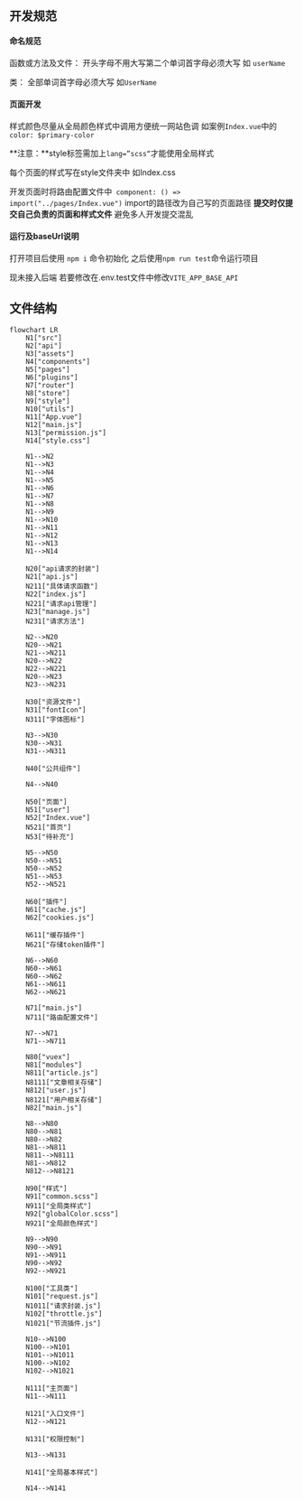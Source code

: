 ## 开发规范

#### 命名规范

函数或方法及文件： 开头字母不用大写第二个单词首字母必须大写 如 `userName`

类： 全部单词首字母必须大写 如`UserName`

#### 页面开发

样式颜色尽量从全局颜色样式中调用方便统一网站色调 如案例`Index.vue`中的`color: $primary-color` 

**注意：**style标签需加上`lang=”scss“`才能使用全局样式 

每个页面的样式写在style文件夹中 如Index.css 

开发页面时将路由配置文件中` component: () => import("../pages/Index.vue")`  import的路径改为自己写的页面路径 **提交时仅提交自己负责的页面和样式文件** 避免多人开发提交混乱

#### 运行及baseUrl说明

打开项目后使用 `npm i` 命令初始化 之后使用`npm run test`命令运行项目

现未接入后端 若要修改在.env.test文件中修改`VITE_APP_BASE_API`



## 文件结构



```mermaid
flowchart LR
	N1["src"]
	N2["api"]
	N3["assets"]
	N4["components"]
	N5["pages"]
	N6["plugins"]
	N7["router"]
	N8["store"]
	N9["style"]
	N10["utils"]
	N11["App.vue"]
	N12["main.js"]
	N13["permission.js"]
	N14["style.css"]
	
	N1-->N2
	N1-->N3
	N1-->N4
	N1-->N5
	N1-->N6
	N1-->N7
	N1-->N8
	N1-->N9
	N1-->N10
	N1-->N11
	N1-->N12
	N1-->N13
	N1-->N14
	
	N20["api请求的封装"]
	N21["api.js"]
	N211["具体请求函数"]
	N22["index.js"]
	N221["请求api管理"]
	N23["manage.js"]
	N231["请求方法"]
	
	N2-->N20
	N20-->N21
	N21-->N211
	N20-->N22
	N22-->N221
	N20-->N23
	N23-->N231
	
	N30["资源文件"]
	N31["fontIcon"]
	N311["字体图标"]
	
	N3-->N30
	N30-->N31
	N31-->N311
	
	N40["公共组件"]
	
	N4-->N40
	
	N50["页面"]
	N51["user"]
	N52["Index.vue"]
	N521["首页"]
	N53["待补充"]
	
	N5-->N50
	N50-->N51
	N50-->N52
	N51-->N53
	N52-->N521
	
	N60["插件"]
	N61["cache.js"]
	N62["cookies.js"]
	
	N611["缓存插件"]
	N621["存储token插件"]
	
	N6-->N60
	N60-->N61
	N60-->N62
	N61-->N611
	N62-->N621
	
	N71["main.js"]
	N711["路由配置文件"]
	
	N7-->N71
	N71-->N711
	
	N80["vuex"]
	N81["modules"]
	N811["article.js"]
	N8111["文章相关存储"]
	N812["user.js"]
	N8121["用户相关存储"]
	N82["main.js"]
	
	N8-->N80
	N80-->N81
	N80-->N82
	N81-->N811
	N811-->N8111
	N81-->N812
	N812-->N8121
	
	N90["样式"]
	N91["common.scss"]
	N911["全局类样式"]
	N92["globalColor.scss"]
	N921["全局颜色样式"]
	
	N9-->N90
	N90-->N91
	N91-->N911
	N90-->N92
	N92-->N921
	
	N100["工具类"]
	N101["request.js"]
	N1011["请求封装.js"]
	N102["throttle.js"]
	N1021["节流插件.js"]
	
	N10-->N100
	N100-->N101
	N101-->N1011
	N100-->N102
	N102-->N1021
	
	N111["主页面"]
	N11-->N111
	
	N121["入口文件"]
	N12-->N121
	
	N131["权限控制"]
	
	N13-->N131
	
	N141["全局基本样式"]
	
	N14-->N141
	
```

## 



